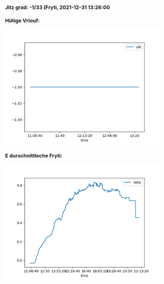 ### Jitz grad: -1/33 (Fryti, 2021-12-31 13:26:00

### Hütige Vrlouf:
![Graph](Today.png)

### E durschnittleche Fryti:
![Graph](Fryti.png)